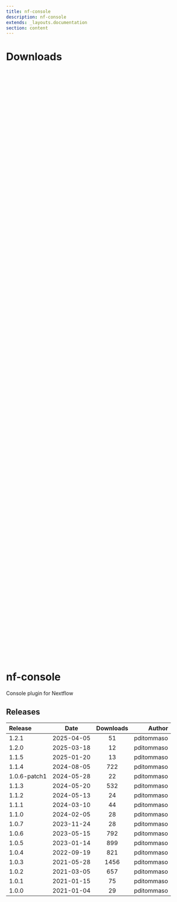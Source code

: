 ```yaml
---
title: nf-console
description: nf-console
extends: _layouts.documentation
section: content
---
```


# Downloads

<div style="position: relative; height:40vh; width:80vw">
    <canvas id="releases"></canvas>
</div>

# nf-console
Console plugin for Nextflow


## Releases

| Release                               |                       Date                       |                   Downloads                    |                           Author |
| :------------ |:------------------------------------------------:|:----------------------------------------------:|---------------------------------:|
 |  1.2.1                                               | 2025-04-05                                          | 51                                                 | pditommaso                                         |
 |  1.2.0                                               | 2025-03-18                                          | 12                                                 | pditommaso                                         |
 |  1.1.5                                               | 2025-01-20                                          | 13                                                 | pditommaso                                         |
 |  1.1.4                                               | 2024-08-05                                          | 722                                                | pditommaso                                         |
 |  1.0.6-patch1                                        | 2024-05-28                                          | 22                                                 | pditommaso                                         |
 |  1.1.3                                               | 2024-05-20                                          | 532                                                | pditommaso                                         |
 |  1.1.2                                               | 2024-05-13                                          | 24                                                 | pditommaso                                         |
 |  1.1.1                                               | 2024-03-10                                          | 44                                                 | pditommaso                                         |
 |  1.1.0                                               | 2024-02-05                                          | 28                                                 | pditommaso                                         |
 |  1.0.7                                               | 2023-11-24                                          | 28                                                 | pditommaso                                         |
 |  1.0.6                                               | 2023-05-15                                          | 792                                                | pditommaso                                         |
 |  1.0.5                                               | 2023-01-14                                          | 899                                                | pditommaso                                         |
 |  1.0.4                                               | 2022-09-19                                          | 821                                                | pditommaso                                         |
 |  1.0.3                                               | 2021-05-28                                          | 1456                                               | pditommaso                                         |
 |  1.0.2                                               | 2021-03-05                                          | 657                                                | pditommaso                                         |
 |  1.0.1                                               | 2021-01-15                                          | 75                                                 | pditommaso                                         |
 |  1.0.0                                               | 2021-01-04                                          | 29                                                 | pditommaso                                         |


<script>

(async function() {
    const data = [

        {
            date: `2021-01-04`,
            count: 29,
            y: '1.0.0' },

        {
            date: `2021-01-15`,
            count: 75,
            y: '1.0.1' },

        {
            date: `2021-03-05`,
            count: 657,
            y: '1.0.2' },

        {
            date: `2021-05-28`,
            count: 1456,
            y: '1.0.3' },

        {
            date: `2022-09-19`,
            count: 821,
            y: '1.0.4' },

        {
            date: `2023-01-14`,
            count: 899,
            y: '1.0.5' },

        {
            date: `2023-05-15`,
            count: 792,
            y: '1.0.6' },

        {
            date: `2023-11-24`,
            count: 28,
            y: '1.0.7' },

        {
            date: `2024-02-05`,
            count: 28,
            y: '1.1.0' },

        {
            date: `2024-03-10`,
            count: 44,
            y: '1.1.1' },

        {
            date: `2024-05-13`,
            count: 24,
            y: '1.1.2' },

        {
            date: `2024-05-20`,
            count: 532,
            y: '1.1.3' },

        {
            date: `2024-05-28`,
            count: 22,
            y: '1.0.6-patch1' },

        {
            date: `2024-08-05`,
            count: 722,
            y: '1.1.4' },

        {
            date: `2025-01-20`,
            count: 13,
            y: '1.1.5' },

        {
            date: `2025-03-18`,
            count: 12,
            y: '1.2.0' },

        {
            date: `2025-04-05`,
            count: 51,
            y: '1.2.1' },

    ];

    new Chart(
        document.getElementById('releases'),
        {
            type: 'bar',
            data: {
                labels: data.map(row => row.y),
                datasets: [
                    {
                        label: 'Donwloads',
                        data: data,
                        parsing: {
                            xAxisKey: 'count'
                        }
                    }
                ]
            },
            options: {
                indexAxis: 'y',
                plugins: {
                    tooltip:{
                        enabled: true,
                        callbacks: {
                            beforeLabel: function (tooltipData) {
                                const labels =
                                    tooltipData.dataset.label.toString();
                                const values =
                                    tooltipData.dataset.data[tooltipData.dataIndex];

                                return `Released (${values.date})`;
                            },
                            label: function (tooltipData) {
                                const labels =
                                    tooltipData.dataset.label.toString();
                                const values =
                                    tooltipData.dataset.data[tooltipData.dataIndex];

                                return `${labels} : ${values.count}`;
                            },
                        },
                    }                    
                }
            },
        }
    );
})();
</script>